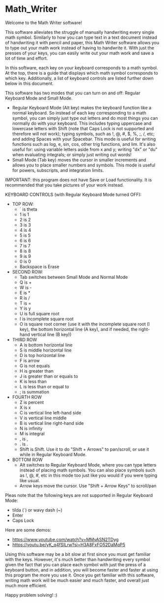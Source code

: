 # Math_Writer

Welcome to the Math Writer software!

This software alleviates the struggle of manually handwriting every single math symbol. Similarly to how you can type text in a text document instead of handwriting it with pencil and paper, this Math Writer software allows you to type out your math work instead of having to handwrite it. With just the presses of your keys, you can easily write out your math work and save a lot of time and effort.

In this software, each key on your keyboard corresponds to a math symbol. At the top, there is a guide that displays which math symbol corresponds to which key. Additionally, a list of keyboard controls are listed further down below in this document.

This software has two modes that you can turn on and off: Regular Keyboard Mode and Small Mode.
* Regular Keyboard Mode (Alt key) makes the keyboard function like a normal keyboard. So instead of each key corresponding to a math symbol, you can simply just type out letters and do most things you can normally do with your keyboard. This includes typing uppercase and lowercase letters with Shift (note that Caps Lock is not supported and therefore will not work); typing symbols, such as !, @, #, $, %, ;, /, etc; and adding Spaces with your Spacebar. This mode is useful for writing functions such as log, e, sin, cos, other trig functions, and lim. It's also useful for: using variable letters aside from x and y; writing "dx" or "du" when evaluating integrals; or simply just writing out words!
* Small Mode (Tab key) moves the cursor in smaller increments and allows you to place smaller numbers and symbols. This mode is useful for powers, subscripts, and integration limits.

IMPORTANT: this program does not have Save or Load functionality. It is recommended that you take pictures of your work instead. 

KEYBOARD CONTROLS (with Regular Keyboard Mode turned OFF):
* TOP ROW:
    * ` is theta
    * 1 is 1
    * 2 is 2
    * 3 is 3
    * 4 is 4
    * 5 is 5
    * 6 is 6
    * 7 is 7
    * 8 is 8
    *  9 is 9
    *  0 is 0
    *  Backspace is Erase
* SECOND ROW:
    * Tab switches between Small Mode and Normal Mode
    * Q is +
    * W is -
    * E is *
    * R is /
    * T is =
    * Y is y
    * U is full square root
    * I is incomplete square root
    * O is square root corner (use it with the incomplete square root (I key), the bottom horizontal line (A key), and if needed, the right-hand vertical line (B key))
* THIRD ROW
    * A is bottom horizontal line
    * S is middle horizontal line
    * D is top horizontal line
    * F is arrow
    * G is not equals
    * H is greater than
    * J is greater than or equals to
    * K is less than
    * L is less than or equal to
    * ; is summation
* FOURTH ROW
    * Z is percent
    * X is x
    * C is vertical line left-hand side
    * V is vertical line middle
    * B is vertical line right-hand side
    * N is infinity
    * M is integral
    * , is ,
    * . is .
    * Shift is Shift. Use it to do "Shift + Arrows" to pan/scroll, or use it while in Regular Keyboard Mode.
* BOTTOM ROW
    * Alt switches to Regular Keyboard Mode, where you can type letters instead of placing math symbols. You can also place symbols such as !, @, #, etc in this mode too just like you would if you were typing like usual.
    * Arrow keys move the cursor. Use "Shift + Arrow Keys" to scroll/pan
 
Pleas note that the following keys are not supported in Regular Keyboard Mode:
* tilda (`) or wavy dash (~)
* Enter
* Caps Lock


Here are some demos:
* https://www.youtube.com/watch?v=MMvASN2TDyg
* https://youtu.be/yK_q4fSILrw?si=H3A8FxFO52DaMqP5

Using this software may be a bit slow at first since you must get familiar with the keys. However, it's much better than handwriting every symbol given the fact that you can place each symbol with just the press of a keyboard button, and in addition, you will become faster and faster at using this program the more you use it. Once you get familiar with this software, writing math work will be much easier and much faster, and overall just much more efficient.

Happy problem solving! :)
